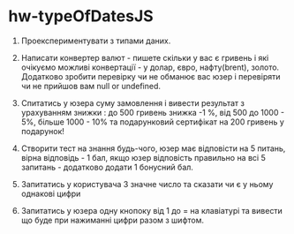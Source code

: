 # hw-typeOfDatesJS
>
1. Проекспериментувати з типами даних. 
>
2. Написати конвертер валют - пишете скільки у вас є гривень і які очікуємо можливі конвертації - у долар, євро, нафту(brent), золото. Додатково зробити перевірку чи не обманює вас юзер і перевіряти чи не прийшов вам null or undefined. 
>
3. Спитатись у юзера суму замовлення і вивести результат з урахуванням знижки : до 500 гривень знижка -1 %, від 500 до 1000 - 5%, більше 1000 - 10% та подарунковий сертифікат на 200 гривень у подарунок! 
>
4. Створити тест на знання будь-чого, юзер має відповісти на 5 питань, вірна відповідь - 1 бал, якщо юзер відповість правильно на всі 5 запитань - додатково додати 1 бонусний бал. 
>
5. Запитатись у користувача 3 значне число та сказати чи є у ньому однакові цифри 
>
6. Запитатись у юзера одну кнопоку від 1 до = на клавіатурі та вивести що буде при нажиманні цифри разом з шифтом.
